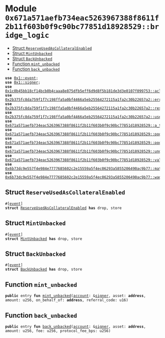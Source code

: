 
<a id="0x671a571aefb734eac5263967388f8611f2b11f603b0f9c90bc77851d18928529_bridge_logic"></a>

# Module `0x671a571aefb734eac5263967388f8611f2b11f603b0f9c90bc77851d18928529::bridge_logic`



-  [Struct `ReserveUsedAsCollateralEnabled`](#0x671a571aefb734eac5263967388f8611f2b11f603b0f9c90bc77851d18928529_bridge_logic_ReserveUsedAsCollateralEnabled)
-  [Struct `MintUnbacked`](#0x671a571aefb734eac5263967388f8611f2b11f603b0f9c90bc77851d18928529_bridge_logic_MintUnbacked)
-  [Struct `BackUnbacked`](#0x671a571aefb734eac5263967388f8611f2b11f603b0f9c90bc77851d18928529_bridge_logic_BackUnbacked)
-  [Function `mint_unbacked`](#0x671a571aefb734eac5263967388f8611f2b11f603b0f9c90bc77851d18928529_bridge_logic_mint_unbacked)
-  [Function `back_unbacked`](#0x671a571aefb734eac5263967388f8611f2b11f603b0f9c90bc77851d18928529_bridge_logic_back_unbacked)


<pre><code><b>use</b> <a href="">0x1::event</a>;
<b>use</b> <a href="">0x1::signer</a>;
<b>use</b> <a href="../aave-acl/doc/acl_manage.md#0x1c0b45bb18cf14bcb0b4caaa8e875dfb5eff6d9d8f5b181de3d3e0107f099753_acl_manage">0x1c0b45bb18cf14bcb0b4caaa8e875dfb5eff6d9d8f5b181de3d3e0107f099753::acl_manage</a>;
<b>use</b> <a href="../aave-config/doc/error_config.md#0x2b375fc8da759f1f7c198ffa5a0bf4466a5eb25564272115a1fa2c30b22657a2_error">0x2b375fc8da759f1f7c198ffa5a0bf4466a5eb25564272115a1fa2c30b22657a2::error</a>;
<b>use</b> <a href="../aave-config/doc/reserve_config.md#0x2b375fc8da759f1f7c198ffa5a0bf4466a5eb25564272115a1fa2c30b22657a2_reserve">0x2b375fc8da759f1f7c198ffa5a0bf4466a5eb25564272115a1fa2c30b22657a2::reserve</a>;
<b>use</b> <a href="../aave-config/doc/user_config.md#0x2b375fc8da759f1f7c198ffa5a0bf4466a5eb25564272115a1fa2c30b22657a2_user">0x2b375fc8da759f1f7c198ffa5a0bf4466a5eb25564272115a1fa2c30b22657a2::user</a>;
<b>use</b> <a href="a_token_factory.md#0x671a571aefb734eac5263967388f8611f2b11f603b0f9c90bc77851d18928529_a_token_factory">0x671a571aefb734eac5263967388f8611f2b11f603b0f9c90bc77851d18928529::a_token_factory</a>;
<b>use</b> <a href="pool.md#0x671a571aefb734eac5263967388f8611f2b11f603b0f9c90bc77851d18928529_pool">0x671a571aefb734eac5263967388f8611f2b11f603b0f9c90bc77851d18928529::pool</a>;
<b>use</b> <a href="validation_logic.md#0x671a571aefb734eac5263967388f8611f2b11f603b0f9c90bc77851d18928529_pool_validation">0x671a571aefb734eac5263967388f8611f2b11f603b0f9c90bc77851d18928529::pool_validation</a>;
<b>use</b> <a href="underlying_token_factory.md#0x671a571aefb734eac5263967388f8611f2b11f603b0f9c90bc77851d18928529_underlying_token_factory">0x671a571aefb734eac5263967388f8611f2b11f603b0f9c90bc77851d18928529::underlying_token_factory</a>;
<b>use</b> <a href="validation_logic.md#0x671a571aefb734eac5263967388f8611f2b11f603b0f9c90bc77851d18928529_validation_logic">0x671a571aefb734eac5263967388f8611f2b11f603b0f9c90bc77851d18928529::validation_logic</a>;
<b>use</b> <a href="../aave-math/doc/math_utils.md#0x6b73dc9e557f4e984e7777685602c2e15559a5f4ec06293a5855206490ac9b77_math_utils">0x6b73dc9e557f4e984e7777685602c2e15559a5f4ec06293a5855206490ac9b77::math_utils</a>;
<b>use</b> <a href="../aave-math/doc/wad_ray_math.md#0x6b73dc9e557f4e984e7777685602c2e15559a5f4ec06293a5855206490ac9b77_wad_ray_math">0x6b73dc9e557f4e984e7777685602c2e15559a5f4ec06293a5855206490ac9b77::wad_ray_math</a>;
</code></pre>



<a id="0x671a571aefb734eac5263967388f8611f2b11f603b0f9c90bc77851d18928529_bridge_logic_ReserveUsedAsCollateralEnabled"></a>

## Struct `ReserveUsedAsCollateralEnabled`



<pre><code>#[<a href="">event</a>]
<b>struct</b> <a href="bridge_logic.md#0x671a571aefb734eac5263967388f8611f2b11f603b0f9c90bc77851d18928529_bridge_logic_ReserveUsedAsCollateralEnabled">ReserveUsedAsCollateralEnabled</a> <b>has</b> drop, store
</code></pre>



<a id="0x671a571aefb734eac5263967388f8611f2b11f603b0f9c90bc77851d18928529_bridge_logic_MintUnbacked"></a>

## Struct `MintUnbacked`



<pre><code>#[<a href="">event</a>]
<b>struct</b> <a href="bridge_logic.md#0x671a571aefb734eac5263967388f8611f2b11f603b0f9c90bc77851d18928529_bridge_logic_MintUnbacked">MintUnbacked</a> <b>has</b> drop, store
</code></pre>



<a id="0x671a571aefb734eac5263967388f8611f2b11f603b0f9c90bc77851d18928529_bridge_logic_BackUnbacked"></a>

## Struct `BackUnbacked`



<pre><code>#[<a href="">event</a>]
<b>struct</b> <a href="bridge_logic.md#0x671a571aefb734eac5263967388f8611f2b11f603b0f9c90bc77851d18928529_bridge_logic_BackUnbacked">BackUnbacked</a> <b>has</b> drop, store
</code></pre>



<a id="0x671a571aefb734eac5263967388f8611f2b11f603b0f9c90bc77851d18928529_bridge_logic_mint_unbacked"></a>

## Function `mint_unbacked`



<pre><code><b>public</b> entry <b>fun</b> <a href="bridge_logic.md#0x671a571aefb734eac5263967388f8611f2b11f603b0f9c90bc77851d18928529_bridge_logic_mint_unbacked">mint_unbacked</a>(<a href="">account</a>: &<a href="">signer</a>, asset: <b>address</b>, amount: u256, on_behalf_of: <b>address</b>, referral_code: u16)
</code></pre>



<a id="0x671a571aefb734eac5263967388f8611f2b11f603b0f9c90bc77851d18928529_bridge_logic_back_unbacked"></a>

## Function `back_unbacked`



<pre><code><b>public</b> entry <b>fun</b> <a href="bridge_logic.md#0x671a571aefb734eac5263967388f8611f2b11f603b0f9c90bc77851d18928529_bridge_logic_back_unbacked">back_unbacked</a>(<a href="">account</a>: &<a href="">signer</a>, asset: <b>address</b>, amount: u256, fee: u256, protocol_fee_bps: u256)
</code></pre>
